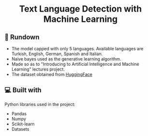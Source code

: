 <div align ="center" id="toc">
  <ul style="list-style: none">
    <summary>
      <h1 align="center" id="title">Text Language Detection with Machine Learning</h1>
    </summary>
  </ul>
</div>

<h2>🧐 Rundown</h2>

*   The model capped with only 5 languages. Available languages are Turkish, English, German, Spanish and Italian.
*   Naive bayes used as the generative learning algorithm.
*   Made so as to "Introducing to Artificial Intelligence and Machine Learning" lectures project.
*   The dataset obtained from [HuggingFace](https://huggingface.co/datasets/FrancophonIA/language_detection) 

  
  
<h2>💻 Built with</h2>

Python libraries used in the project:

*   Pandas
*   Numpy
*   Scikit-learn
*   Datasets
